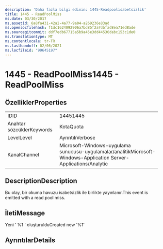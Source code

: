 ```yaml
---
description: 'Daha fazla bilgi edinin: 1445-Readpoolisabetsizlik'
title: 1445 - ReadPoolMiss
ms.date: 03/30/2017
ms.assetid: 6a8fa431-42a2-4a77-9a04-a269236e83ad
ms.openlocfilehash: f1dc1624092906a7bd85f2a7dbfad8ea71ed8ade
ms.sourcegitcommit: ddf7edb67715a5b9a45e3dd44536dabc153c1de0
ms.translationtype: MT
ms.contentlocale: tr-TR
ms.lasthandoff: 02/06/2021
ms.locfileid: "99645197"
---
```

# <a name="1445---readpoolmiss"></a><span data-ttu-id="13d0c-103">1445 - ReadPoolMiss</span><span class="sxs-lookup"><span data-stu-id="13d0c-103">1445 - ReadPoolMiss</span></span>

## <a name="properties"></a><span data-ttu-id="13d0c-104">Özellikler</span><span class="sxs-lookup"><span data-stu-id="13d0c-104">Properties</span></span>  
  
|||  
|-|-|  
|<span data-ttu-id="13d0c-105">ID</span><span class="sxs-lookup"><span data-stu-id="13d0c-105">ID</span></span>|<span data-ttu-id="13d0c-106">1445</span><span class="sxs-lookup"><span data-stu-id="13d0c-106">1445</span></span>|  
|<span data-ttu-id="13d0c-107">Anahtar sözcükler</span><span class="sxs-lookup"><span data-stu-id="13d0c-107">Keywords</span></span>|<span data-ttu-id="13d0c-108">Kota</span><span class="sxs-lookup"><span data-stu-id="13d0c-108">Quota</span></span>|  
|<span data-ttu-id="13d0c-109">Level</span><span class="sxs-lookup"><span data-stu-id="13d0c-109">Level</span></span>|<span data-ttu-id="13d0c-110">Ayrıntılı</span><span class="sxs-lookup"><span data-stu-id="13d0c-110">Verbose</span></span>|  
|<span data-ttu-id="13d0c-111">Kanal</span><span class="sxs-lookup"><span data-stu-id="13d0c-111">Channel</span></span>|<span data-ttu-id="13d0c-112">Microsoft-Windows-uygulama sunucusu-uygulamalar/analitik</span><span class="sxs-lookup"><span data-stu-id="13d0c-112">Microsoft-Windows-Application Server-Applications/Analytic</span></span>|  
  
## <a name="description"></a><span data-ttu-id="13d0c-113">Description</span><span class="sxs-lookup"><span data-stu-id="13d0c-113">Description</span></span>  

 <span data-ttu-id="13d0c-114">Bu olay, bir okuma havuzu isabetsizlik ile birlikte yayınlanır.</span><span class="sxs-lookup"><span data-stu-id="13d0c-114">This event is emitted with a read pool miss.</span></span>  
  
## <a name="message"></a><span data-ttu-id="13d0c-115">İleti</span><span class="sxs-lookup"><span data-stu-id="13d0c-115">Message</span></span>  

 <span data-ttu-id="13d0c-116">Yeni ' %1 ' oluşturuldu</span><span class="sxs-lookup"><span data-stu-id="13d0c-116">Created new '%1'</span></span>  
  
## <a name="details"></a><span data-ttu-id="13d0c-117">Ayrıntılar</span><span class="sxs-lookup"><span data-stu-id="13d0c-117">Details</span></span>
